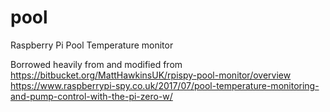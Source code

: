 # pool
Raspberry Pi Pool Temperature monitor

Borrowed heavily from and modified from
https://bitbucket.org/MattHawkinsUK/rpispy-pool-monitor/overview
https://www.raspberrypi-spy.co.uk/2017/07/pool-temperature-monitoring-and-pump-control-with-the-pi-zero-w/
